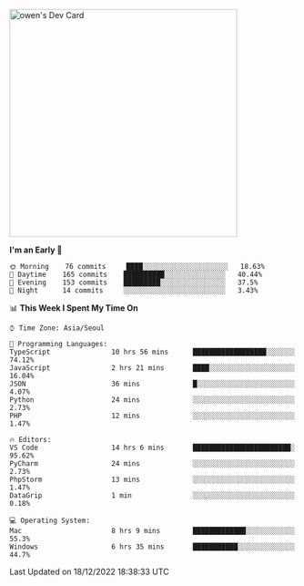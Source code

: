 <a href="https://app.daily.dev/owen_9066"><img src="https://api.daily.dev/devcards/51e5c69f10114f2abe0ae390c27b0828.png?r=hyb" width="400" alt="owen's Dev Card"/></a>

 
 <!--START_SECTION:waka-->
**I'm an Early 🐤** 

```text
🌞 Morning    76 commits     ████░░░░░░░░░░░░░░░░░░░░░   18.63% 
🌆 Daytime    165 commits    ██████████░░░░░░░░░░░░░░░   40.44% 
🌃 Evening    153 commits    █████████░░░░░░░░░░░░░░░░   37.5% 
🌙 Night      14 commits     ░░░░░░░░░░░░░░░░░░░░░░░░░   3.43%

```


📊 **This Week I Spent My Time On** 

```text
⌚︎ Time Zone: Asia/Seoul

💬 Programming Languages: 
TypeScript               10 hrs 56 mins      ██████████████████░░░░░░░   74.12% 
JavaScript               2 hrs 21 mins       ████░░░░░░░░░░░░░░░░░░░░░   16.04% 
JSON                     36 mins             █░░░░░░░░░░░░░░░░░░░░░░░░   4.07% 
Python                   24 mins             ░░░░░░░░░░░░░░░░░░░░░░░░░   2.73% 
PHP                      12 mins             ░░░░░░░░░░░░░░░░░░░░░░░░░   1.47%

🔥 Editors: 
VS Code                  14 hrs 6 mins       ████████████████████████░   95.62% 
PyCharm                  24 mins             ░░░░░░░░░░░░░░░░░░░░░░░░░   2.73% 
PhpStorm                 13 mins             ░░░░░░░░░░░░░░░░░░░░░░░░░   1.47% 
DataGrip                 1 min               ░░░░░░░░░░░░░░░░░░░░░░░░░   0.18%

💻 Operating System: 
Mac                      8 hrs 9 mins        █████████████░░░░░░░░░░░░   55.3% 
Windows                  6 hrs 35 mins       ███████████░░░░░░░░░░░░░░   44.7%

```


 Last Updated on 18/12/2022 18:38:33 UTC
<!--END_SECTION:waka-->
